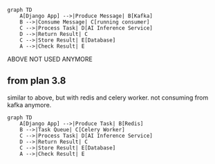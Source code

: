 ```mermaid
graph TD
    A[Django App] -->|Produce Message| B[Kafka]
    B -->|Consume Message| C[running consumer]
    C -->|Process Task| D[AI Inference Service]
    D -->|Return Result| C
    C -->|Store Result| E[Database]
    A -->|Check Result| E
```

ABOVE NOT USED ANYMORE

## from plan 3.8

similar to above, but with redis and celery worker. not consuming from kafka anymore.

```mermaid
graph TD
    A[Django App] -->|Produce Task| B[Redis]
    B -->|Task Queue| C[Celery Worker]
    C -->|Process Task| D[AI Inference Service]
    D -->|Return Result| C
    C -->|Store Result| E[Database]
    A -->|Check Result| E
```

